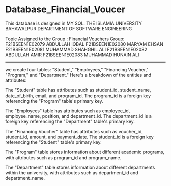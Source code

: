 # Database_Financial_Voucer
This database is designed in MY SQL. 
THE ISLAMIA UNIVERSITY BAHAWALPUR
DEPARTMENT OF SOFTWARE ENGINEERING 

  Topic Assigned to the Group : Financial Vouchers
Group:  
F21BSEEN1E02079
ABDULLAH IQBAL 
F21BSEEN1E02080 
MARYAM EHSAN 
F21BSEEN1E02081
MUHAMMAD SHAHGHIL ALI
F21BSEEN1E02082 
ABDULLAH AMIR
F21BSEEN1E02083
MUHAMMAD HUNAIN ALI 
____________________________________________________________________________


we create four tables: "Student," "Employees," "Financing Voucher," "Program," and "Department." Here's a breakdown of the entities and attributes:

The "Student" table has attributes such as student_id, student_name, date_of_birth, email, and program_id. The program_id is a foreign key referencing the "Program" table's primary key.

The "Employees" table has attributes such as employee_id, employee_name, position, and department_id. The department_id is a foreign key referencing the "Department" table's primary key.

The "Financing Voucher" table has attributes such as voucher_id, student_id, amount, and payment_date. The student_id is a foreign key referencing the "Student" table's primary key.

The "Program" table stores information about different academic programs, with attributes such as program_id and program_name.

The "Department" table stores information about different departments within the university, with attributes such as department_id and department_name.
